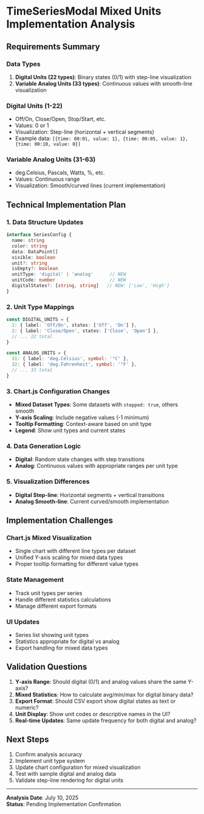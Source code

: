 # TimeSeriesModal Mixed Units Implementation Analysis

## Requirements Summary

### Data Types
1. **Digital Units (22 types)**: Binary states (0/1) with step-line visualization
2. **Variable Analog Units (33 types)**: Continuous values with smooth-line visualization

### Digital Units (1-22)
- Off/On, Close/Open, Stop/Start, etc.
- Values: 0 or 1
- Visualization: Step-line (horizontal + vertical segments)
- Example data: `[{time: 00:01, value: 1}, {time: 00:05, value: 1}, {time: 00:10, value: 0}]`

### Variable Analog Units (31-63)
- deg.Celsius, Pascals, Watts, %, etc.
- Values: Continuous range
- Visualization: Smooth/curved lines (current implementation)

## Technical Implementation Plan

### 1. Data Structure Updates
```typescript
interface SeriesConfig {
  name: string
  color: string
  data: DataPoint[]
  visible: boolean
  unit?: string
  isEmpty?: boolean
  unitType: 'digital' | 'analog'      // NEW
  unitCode: number                    // NEW
  digitalStates?: [string, string]   // NEW: ['Low', 'High']
}
```

### 2. Unit Type Mappings
```typescript
const DIGITAL_UNITS = {
  1: { label: 'Off/On', states: ['Off', 'On'] },
  2: { label: 'Close/Open', states: ['Close', 'Open'] },
  // ... 22 total
}

const ANALOG_UNITS = {
  31: { label: 'deg.Celsius', symbol: '°C' },
  32: { label: 'deg.Fahrenheit', symbol: '°F' },
  // ... 33 total
}
```

### 3. Chart.js Configuration Changes
- **Mixed Dataset Types**: Some datasets with `stepped: true`, others smooth
- **Y-axis Scaling**: Include negative values (-1 minimum)
- **Tooltip Formatting**: Context-aware based on unit type
- **Legend**: Show unit types and current states

### 4. Data Generation Logic
- **Digital**: Random state changes with step transitions
- **Analog**: Continuous values with appropriate ranges per unit type

### 5. Visualization Differences
- **Digital Step-line**: Horizontal segments + vertical transitions
- **Analog Smooth-line**: Current curved/smooth implementation

## Implementation Challenges

### Chart.js Mixed Visualization
- Single chart with different line types per dataset
- Unified Y-axis scaling for mixed data types
- Proper tooltip formatting for different value types

### State Management
- Track unit types per series
- Handle different statistics calculations
- Manage different export formats

### UI Updates
- Series list showing unit types
- Statistics appropriate for digital vs analog
- Export handling for mixed data types

## Validation Questions

1. **Y-axis Range**: Should digital (0/1) and analog values share the same Y-axis?
2. **Mixed Statistics**: How to calculate avg/min/max for digital binary data?
3. **Export Format**: Should CSV export show digital states as text or numeric?
4. **Unit Display**: Show unit codes or descriptive names in the UI?
5. **Real-time Updates**: Same update frequency for both digital and analog?

## Next Steps

1. Confirm analysis accuracy
2. Implement unit type system
3. Update chart configuration for mixed visualization
4. Test with sample digital and analog data
5. Validate step-line rendering for digital units

---

**Analysis Date**: July 10, 2025  
**Status**: Pending Implementation Confirmation
